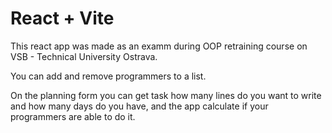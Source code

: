 # React + Vite

This react app was made as an examm during OOP retraining course on VSB - Technical University Ostrava.

You can add and remove programmers to a list.

On the planning form you can get task how many lines do you want to write and how many days do you have, and the app calculate if your programmers are able to do it.
